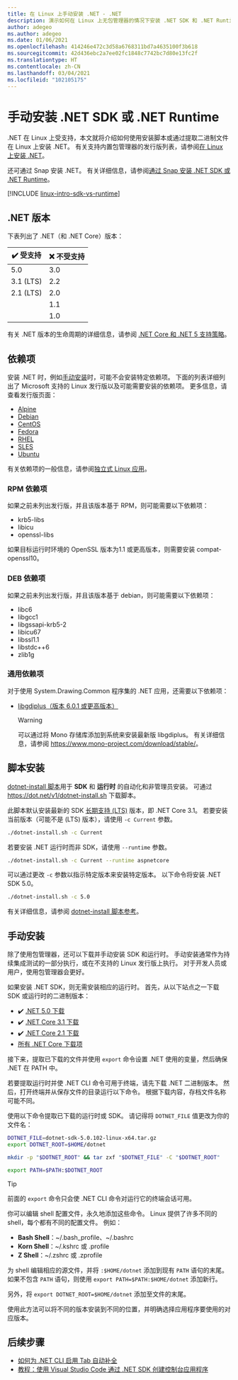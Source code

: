 ```yaml
---
title: 在 Linux 上手动安装 .NET - .NET
description: 演示如何在 Linux 上无包管理器的情况下安装 .NET SDK 和 .NET Runtime。 使用安装脚本或手动提取二进制文件。
author: adegeo
ms.author: adegeo
ms.date: 01/06/2021
ms.openlocfilehash: 414246e472c3d58a6768311bd7a4635100f3b618
ms.sourcegitcommit: 42d436ebc2a7ee02fc1848c7742bc7d80e13fc2f
ms.translationtype: HT
ms.contentlocale: zh-CN
ms.lasthandoff: 03/04/2021
ms.locfileid: "102105175"
---
```

# <a name="install-the-net-sdk-or-the-net-runtime-manually"></a>手动安装 .NET SDK 或 .NET Runtime

.NET 在 Linux 上受支持，本文就将介绍如何使用安装脚本或通过提取二进制文件在 Linux 上安装 .NET。 有关支持内置包管理器的发行版列表，请参阅[在 Linux 上安装 .NET](linux.md)。

还可通过 Snap 安装 .NET。 有关详细信息，请参阅[通过 Snap 安装 .NET SDK 或 .NET Runtime](linux-snap.md)。

[!INCLUDE [linux-intro-sdk-vs-runtime](includes/linux-intro-sdk-vs-runtime.md)]

## <a name="net-releases"></a>.NET 版本

下表列出了 .NET（和 .NET Core）版本：

| ✔️ 受支持 | ❌ 不受支持 |
|-------------|---------------|
| 5.0         | 3.0           |
| 3.1 (LTS)   | 2.2           |
| 2.1 (LTS)   | 2.0           |
|             | 1.1           |
|             | 1.0           |

有关 .NET 版本的生命周期的详细信息，请参阅 [.NET Core 和 .NET 5 支持策略](https://dotnet.microsoft.com/platform/support/policy/dotnet-core)。

## <a name="dependencies"></a>依赖项

安装 .NET 时，例如[手动安装](#manual-install)时，可能不会安装特定依赖项。 下面的列表详细列出了 Microsoft 支持的 Linux 发行版以及可能需要安装的依赖项。 更多信息，请查看发行版页面：

- [Alpine](linux-alpine.md#dependencies)
- [Debian](linux-debian.md#dependencies)
- [CentOS](linux-centos.md#dependencies)
- [Fedora](linux-fedora.md#dependencies)
- [RHEL](linux-rhel.md#dependencies)
- [SLES](linux-sles.md#dependencies)
- [Ubuntu](linux-ubuntu.md#dependencies)

有关依赖项的一般信息，请参阅[独立式 Linux 应用](https://github.com/dotnet/core/blob/master/Documentation/self-contained-linux-apps.md)。

### <a name="rpm-dependencies"></a>RPM 依赖项

如果之前未列出发行版，并且该版本基于 RPM，则可能需要以下依赖项：

- krb5-libs
- libicu
- openssl-libs

如果目标运行时环境的 OpenSSL 版本为1.1 或更高版本，则需要安装 compat-openssl10。

### <a name="deb-dependencies"></a>DEB 依赖项

如果之前未列出发行版，并且该版本基于 debian，则可能需要以下依赖项：

- libc6
- libgcc1
- libgssapi-krb5-2
- libicu67
- libssl1.1
- libstdc++6
- zlib1g

### <a name="common-dependencies"></a>通用依赖项

对于使用 System.Drawing.Common 程序集的 .NET 应用，还需要以下依赖项：

- [libgdiplus（版本 6.0.1 或更高版本）](https://www.mono-project.com/docs/gui/libgdiplus/)

  > [!WARNING]
  > 可以通过将 Mono 存储库添加到系统来安装最新版 libgdiplus。 有关详细信息，请参阅 <https://www.mono-project.com/download/stable/>。

## <a name="scripted-install"></a>脚本安装

[dotnet-install 脚本](../tools/dotnet-install-script.md)用于 **SDK** 和 **运行时** 的自动化和非管理员安装。 可通过 <https://dot.net/v1/dotnet-install.sh> 下载脚本。

此脚本默认安装最新的 SDK [长期支持 (LTS)](https://dotnet.microsoft.com/platform/support/policy/dotnet-core) 版本，即 .NET Core 3.1。 若要安装当前版本（可能不是 (LTS) 版本），请使用 `-c Current` 参数。

```bash
./dotnet-install.sh -c Current
```

若要安装 .NET 运行时而非 SDK，请使用 `--runtime` 参数。

```bash
./dotnet-install.sh -c Current --runtime aspnetcore
```

可以通过更改 `-c` 参数以指示特定版本来安装特定版本。 以下命令将安装 .NET SDK 5.0。

```bash
./dotnet-install.sh -c 5.0
```

有关详细信息，请参阅 [dotnet-install 脚本参考](../tools/dotnet-install-script.md)。

## <a name="manual-install"></a>手动安装

<!-- Note, this content is copied in macos.md. Any fixes should be applied there too, though content may be different -->

除了使用包管理器，还可以下载并手动安装 SDK 和运行时。 手动安装通常作为持续集成测试的一部分执行，或在不支持的 Linux 发行版上执行。 对于开发人员或用户，使用包管理器会更好。

如果安装 .NET SDK，则无需安装相应的运行时。 首先，从以下站点之一下载 SDK 或运行时的二进制版本：

- ✔️ [.NET 5.0 下载](https://dotnet.microsoft.com/download/dotnet/5.0)
- ✔️ [.NET Core 3.1 下载](https://dotnet.microsoft.com/download/dotnet/3.1)
- ✔️ [.NET Core 2.1 下载](https://dotnet.microsoft.com/download/dotnet/2.1)
- [所有 .NET Core 下载项](https://dotnet.microsoft.com/download/dotnet)

接下来，提取已下载的文件并使用 `export` 命令设置 .NET 使用的变量，然后确保 .NET 在 PATH 中。

若要提取运行时并使 .NET CLI 命令可用于终端，请先下载 .NET 二进制版本。 然后，打开终端并从保存文件的目录运行以下命令。 根据下载内容，存档文件名称可能不同。

使用以下命令提取已下载的运行时或 SDK。 请记得将 `DOTNET_FILE` 值更改为你的文件名：

```bash
DOTNET_FILE=dotnet-sdk-5.0.102-linux-x64.tar.gz
export DOTNET_ROOT=$HOME/dotnet

mkdir -p "$DOTNET_ROOT" && tar zxf "$DOTNET_FILE" -C "$DOTNET_ROOT"

export PATH=$PATH:$DOTNET_ROOT
```

> [!TIP]
> 前面的 `export` 命令只会使 .NET CLI 命令对运行它的终端会话可用。
>
> 你可以编辑 shell 配置文件，永久地添加这些命令。 Linux 提供了许多不同的 shell，每个都有不同的配置文件。 例如：
>
> - **Bash Shell**：~/.bash_profile、~/.bashrc
> - **Korn Shell**：~/.kshrc 或 .profile
> - **Z Shell**：~/.zshrc 或 .zprofile
>
> 为 shell 编辑相应的源文件，并将 `:$HOME/dotnet` 添加到现有 `PATH` 语句的末尾。 如果不包含 `PATH` 语句，则使用 `export PATH=$PATH:$HOME/dotnet` 添加新行。
>
> 另外，将 `export DOTNET_ROOT=$HOME/dotnet` 添加至文件的末尾。

使用此方法可以将不同的版本安装到不同的位置，并明确选择应用程序要使用的对应版本。

## <a name="next-steps"></a>后续步骤

- [如何为 .NET CLI 启用 Tab 自动补全](../tools/enable-tab-autocomplete.md)
- [教程：使用 Visual Studio Code 通过 .NET SDK 创建控制台应用程序](../tutorials/with-visual-studio-code.md)
